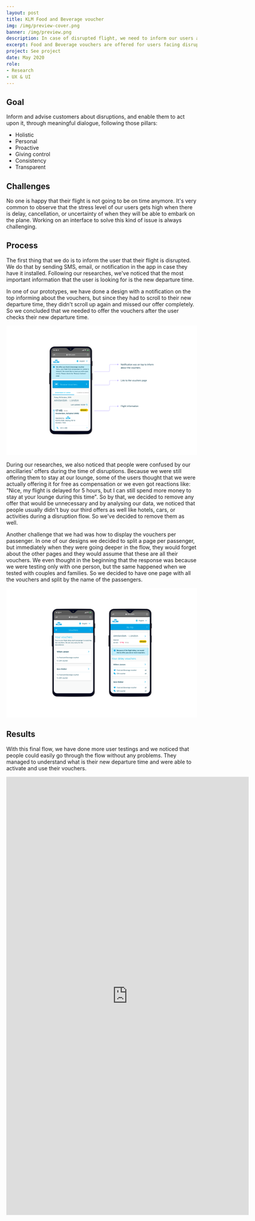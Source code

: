 ```yaml
---
layout: post
title: KLM Food and Beverage voucher
img: /img/preview-cover.png
banner: /img/preview.png
description: In case of disrupted flight, we need to inform our users about their flight being delayed or cancelled. To compensate for the disruption, we also offer Food and Beverage vouchers. 
excerpt: Food and Beverage vouchers are offered for users facing disruption of their flight. That could be when the flight is delayed for more than 2 hours or when it's canceled. Each passenger receives a voucher and the amount varies according to the time that they will need to wait at the airport. Nowadays in most scenarios we only offer the voucher printed on paper that is given by the flight attendants or via our Kiosks machines, causing extra lines at the airport and causing stress to our users. 
project: See project
date: May 2020
role:
- Research
- UX & UI
---
```


## Goal

Inform and advise customers about disruptions, and enable them to act upon it, through meaningful dialogue, following those pillars: 

- Holistic 
- Personal 
- Proactive 
- Giving control 
- Consistency 
- Transparent 

## Challenges

No one is happy that their flight is not going to be on time anymore. It's very common to observe that the stress level of our users gets high when there is delay, cancellation, or uncertainty of when they will be able to embark on the plane. Working on an interface to solve this kind of issue is always challenging.

## Process

The first thing that we do is to inform the user that their flight is disrupted. We do that by sending SMS, email, or notification in the app in case they have it installed. Following our researches, we've noticed that the most important information that the user is looking for is the new departure time. 

In one of our prototypes, we have done a design with a notification on the top informing about the vouchers, but since they had to scroll to their new departure time, they didn't scroll up again and missed our offer completely. So we concluded that we needed to offer the vouchers after the user checks their new departure time.

![content](/img/notification-example.jpg)

During our researches, we also noticed that people were confused by our ancillaries’ offers during the time of disruptions. Because we were still offering them to stay at our lounge, some of the users thought that we were actually offering it for free as compensation or we even got reactions like: "Nice, my flight is delayed for 5 hours, but I can still spend more money to stay at your lounge during this time".  So by that, we decided to remove any offer that would be unnecessary and by analysing our data, we noticed that people usually didn't buy our third offers as well like hotels, cars, or activities during a disruption flow. So we've decided to remove them as well. 

Another challenge that we had was how to display the vouchers per passenger. In one of our designs we decided to split a page per passenger, but immediately when they were going deeper in the flow, they would forget about the other pages and they would assume that these are all their vouchers. We even thought in the beginning that the response was because we were testing only with one person, but the same happened when we tested with couples and families. So we decided to have one page with all the vouchers and split by the name of the passengers. 

![content](/img/vouchers-passenger.png)

## Results

With this final flow, we have done more user testings and we noticed that people could easily go through the flow without any problems. They managed to understand what is their new departure time and were able to activate and use their vouchers. 

<div class='embed-container'>
  <iframe src="https://player.vimeo.com/video/418162218?color=535151&title=0&byline=0" width="640" height="1156" frameborder="0" webkitallowfullscreen mozallowfullscreen allowfullscreen></iframe>
</div>